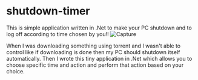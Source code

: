 # shutdown-timer
This is simple application written in .Net to make your PC shutdown and to log off according to time chosen by you!!
![Capture](https://user-images.githubusercontent.com/4586123/57021504-0fcd4000-6c4a-11e9-8a63-29f0db7049a5.PNG)

When I was downloading something using torrent and I wasn't able to control like if downloading is done then my PC should shutdown itself automatically.
Then I wrote this tiny application in .Net which allows you to choose specific time and action and perform that action based on your choice.
